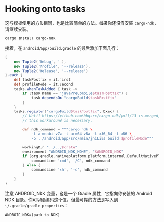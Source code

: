 # Hooking onto tasks

这与模板使用的方法相同，也是比较简单的方法。如果你还没有安装 `cargo-ndk`，请继续安装。

```
cargo install cargo-ndk
```

接着，在 `android/app/build.gradle` 的最后添加下面几行：

```gradle
[
    new Tuple2('Debug', ''),
    new Tuple2('Profile', '--release'),
    new Tuple2('Release', '--release')
].each {
    def taskPostfix = it.first
    def profileMode = it.second
    tasks.whenTaskAdded { task ->
        if (task.name == "javaPreCompile$taskPostfix") {
            task.dependsOn "cargoBuild$taskPostfix"
        }
    }
    tasks.register("cargoBuild$taskPostfix", Exec) {
        // Until https://github.com/bbqsrc/cargo-ndk/pull/13 is merged,
        // this workaround is necessary.

        def ndk_command = """cargo ndk \
            -t armeabi-v7a -t arm64-v8a -t x86_64 -t x86 \
            -o ../android/app/src/main/jniLibs build $profileMode"""

        workingDir "../../$crate"
        environment "ANDROID_NDK_HOME", "$ANDROID_NDK"
        if (org.gradle.nativeplatform.platform.internal.DefaultNativePlatform.currentOperatingSystem.isWindows()) {
            commandLine 'cmd', '/C', ndk_command
        } else {
            commandLine 'sh', '-c', ndk_command
        }
    }
}
```

注意 ANDROID\_NDK 变量，这是一个 Gradle 属性，它指向你安装的 Android NDK 目录。你可以硬编码这个值，但最可靠的方法是写入到
`~/.gradle/gradle.properties`：

```
ANDROID_NDK=(path to NDK)
```
